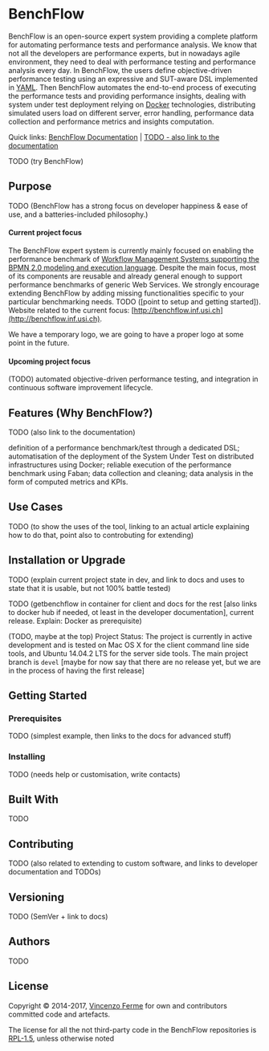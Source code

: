 # BenchFlow

BenchFlow is an open-source expert system providing a complete platform for automating performance tests and performance analysis. We know that not all the developers are performance experts, but in nowadays agile environment, they need to deal with performance testing and performance analysis every day. In BenchFlow, the users define objective-driven performance testing using an expressive and SUT-aware DSL implemented in [YAML](http://www.yaml.org). Then BenchFlow automates the end-to-end process of executing the performance tests and providing performance insights, dealing with system under test deployment relying on [Docker](https://github.com/docker/docker) technologies, distributing simulated users load on different server, error handling, performance data collection and performance metrics and insights computation. 

Quick links: [BenchFlow Documentation]() | [TODO - also link to the documentation]()

TODO (try BenchFlow) 

## Purpose

TODO (BenchFlow has a strong focus on developer happiness & ease of use, and a batteries-included philosophy.)

#### Current project focus

The BenchFlow expert system is currently mainly focused on enabling the performance benchmark of [Workflow Management Systems supporting the BPMN 2.0 modeling and execution language](https://en.wikipedia.org/wiki/List_of_BPMN_2.0_engines). Despite the main focus, most of its components are reusable and already general enough to support performance benchmarks of generic Web Services. We strongly encourage extending BenchFlow by adding missing functionalities specific to your particular benchmarking needs.
TODO ([point to setup and getting started]). Website related to the current focus: [http://benchflow.inf.usi.ch](http://benchflow.inf.usi.ch). 

We have a temporary logo, we are going to have a proper logo at some point in the future. 

#### Upcoming project focus

(TODO) automated objective-driven performance testing, and integration in continuous software improvement lifecycle. 

## Features (Why BenchFlow?)

TODO (also link to the documentation)

definition of a performance benchmark/test through a dedicated DSL;
automatisation of the deployment of the System Under Test on distributed infrastructures using Docker;
reliable execution of the performance benchmark using Faban;
data collection and cleaning;
data analysis in the form of computed metrics and KPIs.

## Use Cases

TODO (to show the uses of the tool, linking to an actual article explaining how to do that, point also to controbuting for extending)

## Installation or Upgrade

TODO (explain current project state in dev, and link to docs and uses to state that it is usable, but not 100% battle tested)

TODO (getbenchflow in container for client and docs for the rest [also links to docker hub if needed, ot least in the developer documentation], current release. Explain: Docker as prerequisite)

(TODO, maybe at the top) Project Status: The project is currently in active development and is tested on Mac OS X for the client command line side tools, and Ubuntu 14.04.2 LTS for the server side tools. The main project branch is `devel` [maybe for now say that there are no release yet, but we are in the process of having the first release]

## Getting Started

### Prerequisites

TODO (simplest example, then links to the docs for advanced stuff)

### Installing

TODO (needs help or customisation, write contacts)

## Built With

TODO 

## Contributing

TODO (also related to extending to custom software, and links to developer documentation and TODOs)

## Versioning

TODO (SemVer + link to docs)

## Authors

TODO

## License

Copyright © 2014-2017, [Vincenzo Ferme](http://www.vincenzoferme.it) for own and contributors committed code and artefacts. 

The license for all the not third-party code in the BenchFlow repositories is [RPL-1.5](LICENSE), unless otherwise noted
